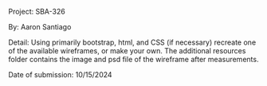 Project: SBA-326

By: Aaron Santiago

Detail: Using primarily bootstrap, html, and CSS (if necessary) recreate one of the available wireframes, or make your own.
The additional resources folder contains the image and psd file of the wireframe after measurements.

Date of submission: 10/15/2024
